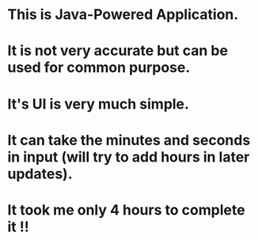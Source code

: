 # This is Java-Powered Application.
# It is not very accurate but can be used for common purpose.
# It's UI is very much simple.
# It can take the minutes and seconds in input (will try to add hours in later updates).
# It took me only 4 hours to complete it !!
